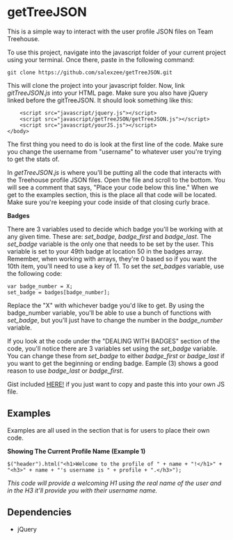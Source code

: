 # getTreeJSON
This is a simple way to interact with the user profile JSON files on Team Treehouse.

To use this project, navigate into the javascript folder of your current project using your terminal. Once there, paste in the following command:

`git clone https://github.com/salexzee/getTreeJSON.git`

This will clone the project into your javascript folder. Now, link *gitTreeJSON.js* into your HTML page. Make sure you also have jQuery linked before the gitTreeJSON. It should look something like this:

```
	<script src="javascript/jquery.js"></script>
	<script src="javascript/getTreeJSON/getTreeJSON.js"></script>
	<script src="javascript/yourJS.js"></script>
</body>
```

The first thing you need to do is look at the first line of the code. Make sure you change the username from "username" to whatever user you're trying to get the stats of.

In *getTreeJSON.js* is where you'll be putting all the code that interacts with the Treehouse profile JSON files. Open the file and scroll to the bottom. You will see a comment that says, "Place your code below this line." When we get to the examples section, this is the place all that code will be located. Make sure you're keeping your code inside of that closing curly brace.

**Badges**

There are 3 variables used to decide which badge you'll be working with at any given time. These are: *set_badge*, *badge_first* and *badge_last*. The *set_badge* variable is the only one that needs to be set by the user. This variable is set to your 49th badge at location 50 in the badges array. Remember, when working with arrays, they're 0 based so if you want the 10th item, you'll need to use a key of 11. To set the *set_badges* variable, use the following code:

```
var badge_number = X;
set_badge = badges[badge_number];
```

Replace the "X" with whichever badge you'd like to get. By using the badge_number variable, you'll be able to use a bunch of functions with *set_badge*, but you'll just have to change the number in the *badge_number* variable.

If you look at the code under the "DEALING WITH BADGES" section of the code, you'll notice there are 3 variables set using the *set_badge* variable. You can change these from *set_badge* to either *badge_first* or *badge_last* if you want to get the beginning or ending badge. Eample (3) shows a good reason to use *badge_last* or *badge_first*.



Gist included [HERE!](https://gist.github.com/salexzee/71af99b14c25c78e33ba) if you just want to copy and paste this into your own JS file.

Examples
-----------

Examples are all used in the section that is for users to place their own code.

**Showing The Current Profile Name (Example 1)**

```
$("header").html("<h1>Welcome to the profile of " + name + "!</h1>" +
"<h3>" + name + "'s username is " + profile + ".</h3>");
```

*This code will provide a welcoming H1 using the real name of the user and in the H3 it'll provide you with their username name.*


Dependencies
-----------
* jQuery
